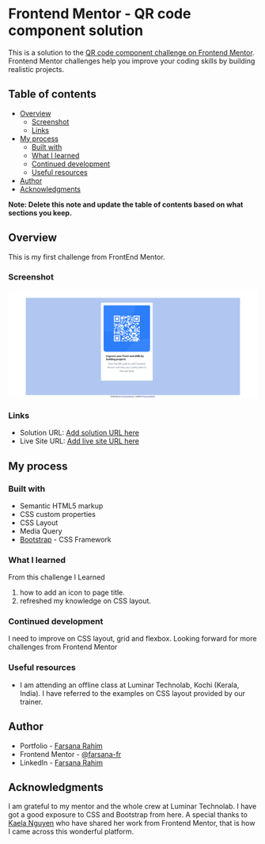 # Frontend Mentor - QR code component solution

This is a solution to the [QR code component challenge on Frontend Mentor](https://www.frontendmentor.io/challenges/qr-code-component-iux_sIO_H). Frontend Mentor challenges help you improve your coding skills by building realistic projects. 

## Table of contents

- [Overview](#overview)
  - [Screenshot](#screenshot)
  - [Links](#links)
- [My process](#my-process)
  - [Built with](#built-with)
  - [What I learned](#what-i-learned)
  - [Continued development](#continued-development)
  - [Useful resources](#useful-resources)
- [Author](#author)
- [Acknowledgments](#acknowledgments)

**Note: Delete this note and update the table of contents based on what sections you keep.**

## Overview

This is my first challenge from FrontEnd Mentor.
### Screenshot

![](./screenshot.png)

### Links

- Solution URL: [Add solution URL here](https://your-solution-url.com)
- Live Site URL: [Add live site URL here](https://your-live-site-url.com)

## My process

### Built with

- Semantic HTML5 markup
- CSS custom properties
- CSS Layout
- Media Query
- [Bootstrap](https://getbootstrap.com/) - CSS Framework


### What I learned

From this challenge I Learned 
1. how to add an icon to page title.
2. refreshed my knowledge on CSS layout.


### Continued development

I need to improve on CSS layout, grid and flexbox. Looking forward for more challenges from Frontend Mentor

### Useful resources

- I am attending an offline class at Luminar Technolab, Kochi (Kerala, India). I have referred to the examples on CSS layout provided by our trainer.

## Author

- Portfolio - [Farsana Rahim](https://farsana-fr.github.io/portfolio/)
- Frontend Mentor - [@farsana-fr](https://www.frontendmentor.io/profile/farsana-fre)
- LinkedIn - [Farsana Rahim](https://www.linkedin.com/in/farsana-rahim/)


## Acknowledgments

I am grateful to my mentor and the whole crew at Luminar Technolab. I have got a good exposure to CSS and Bootstrap from here.
A special thanks to [Kaela Nguyen](https://www.linkedin.com/in/kdtnguyen/) who have shared her work from Frontend Mentor, that is how I came across this wonderful platform.